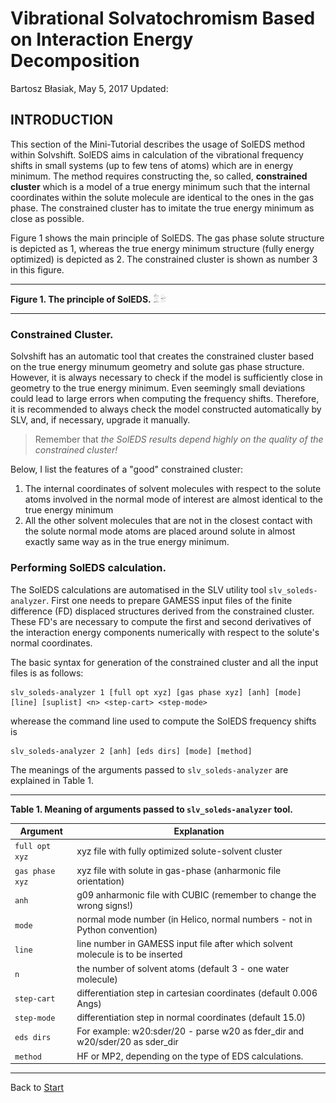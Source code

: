 Vibrational Solvatochromism Based on Interaction Energy Decomposition
=====================================================================

Bartosz Błasiak, May 5, 2017  Updated: 

INTRODUCTION
------------

This section of the Mini-Tutorial describes the usage of SolEDS method
within Solvshift. SolEDS
aims in calculation of the vibrational frequency shifts in small systems
(up to few tens of atoms) which are in energy minimum. The method
requires constructing the, so called, **constrained cluster** which is a
model of a true energy minimum such that the internal coordinates within 
the solute molecule are identical to the ones in the gas phase. The constrained
cluster has to imitate the true energy minimum as close as possible.

Figure 1 shows the main principle of SolEDS. The gas phase solute structure
is depicted as 1, whereas the true energy minimum structure (fully energy optimized)
is depicted as 2. The constrained cluster is shown as number 3 in this figure.

******
**Figure 1. The principle of SolEDS.** 
<img src="soleds-scheme.png" alt="Drawing" style="width: 20px;"/>
******

### Constrained Cluster.

Solvshift has an automatic tool that creates the constrained cluster
based on the true energy minumum geometry and solute gas phase structure.
However, it is always necessary to check if the model is sufficiently
close in geometry to the true energy minimum. Even seemingly small 
deviations could lead to large errors when computing the frequency shifts.
Therefore, it is recommended to always check the model constructed automatically
by SLV, and, if necessary, upgrade it manually. 

>Remember that *the SolEDS 
>results depend highly on the quality of the constrained cluster!*

Below, I list the features of a "good" constrained cluster:
 1. The internal coordinates of solvent molecules with respect to the
    solute atoms involved in the normal mode of interest are almost identical
    to the true energy minimum
 2. All the other solvent molecules that are not in the closest contact
    with the solute normal mode atoms are placed around solute in almost exactly 
    same way as in the true energy minimum.

### Performing SolEDS calculation.

The SolEDS calculations are automatised in the SLV utility tool `slv_soleds-analyzer`.
First one needs to prepare GAMESS input files of the finite difference (FD) displaced structures
derived from the constrained cluster. These FD's are necessary to compute the first and second
derivatives of the interaction energy components numerically with respect to the solute's 
normal coordinates.

The basic syntax for generation of the constrained cluster and all the input files
is as follows:
```
slv_soleds-analyzer 1 [full opt xyz] [gas phase xyz] [anh] [mode] [line] [suplist] <n> <step-cart> <step-mode>
```
wherease the command line used to compute the SolEDS frequency shifts is
```
slv_soleds-analyzer 2 [anh] [eds dirs] [mode] [method]
```
The meanings of the arguments passed to `slv_soleds-analyzer` are explained in Table 1.

*******
**Table 1. Meaning of arguments passed to `slv_soleds-analyzer` tool.** 

| Argument        | Explanation                                                                          | 
| --------------- | ------------------------------------------------------------------------------------ | 
| `full opt xyz`  | xyz file with fully optimized solute-solvent cluster                                 |
| `gas phase xyz` | xyz file with solute in gas-phase (anharmonic file orientation)                      |
| `anh`           | g09 anharmonic file with CUBIC (remember to change the wrong signs!)                 |
| `mode`          | normal mode number (in Helico, normal numbers - not in Python convention)            |
| `line`          | line number in GAMESS input file after which solvent molecule is to be inserted      |
| `n`             | the number of solvent atoms (default 3 - one water molecule)                         |
| `step-cart`     | differentiation step in cartesian coordinates (default 0.006 Angs)                   |
| `step-mode`     | differentiation step in normal coordinates (default 15.0)                            |
| `eds dirs`      | For example: w20:sder/20 - parse w20 as fder_dir and w20/sder/20 as sder_dir         |
| `method`        | HF or MP2, depending on the type of EDS calculations.                                |

*******


Back to [Start](https://github.com/globulion/slv/tree/master/doc/tutor/README.md)

